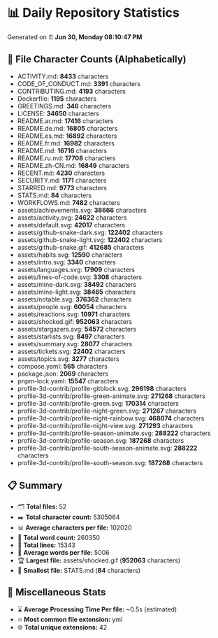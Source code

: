 # 📊 Daily Repository Statistics
Generated on ⏰ **Jun 30, Monday 08:10:47 PM**

## 📂 File Character Counts (Alphabetically)
- ACTIVITY.md: **8433** characters
- CODE_OF_CONDUCT.md: **3391** characters
- CONTRIBUTING.md: **4193** characters
- Dockerfile: **1195** characters
- GREETINGS.md: **346** characters
- LICENSE: **34650** characters
- README.ar.md: **17416** characters
- README.de.md: **16805** characters
- README.es.md: **16892** characters
- README.fr.md: **16982** characters
- README.md: **16716** characters
- README.ru.md: **17708** characters
- README.zh-CN.md: **16849** characters
- RECENT.md: **4230** characters
- SECURITY.md: **1171** characters
- STARRED.md: **9773** characters
- STATS.md: **84** characters
- WORKFLOWS.md: **7482** characters
- assets/achievements.svg: **38666** characters
- assets/activity.svg: **24622** characters
- assets/default.svg: **42017** characters
- assets/github-snake-dark.svg: **122402** characters
- assets/github-snake-light.svg: **122402** characters
- assets/github-snake.gif: **412685** characters
- assets/habits.svg: **12590** characters
- assets/intro.svg: **3340** characters
- assets/languages.svg: **17909** characters
- assets/lines-of-code.svg: **3308** characters
- assets/mine-dark.svg: **38492** characters
- assets/mine-light.svg: **38465** characters
- assets/notable.svg: **376362** characters
- assets/people.svg: **60054** characters
- assets/reactions.svg: **10971** characters
- assets/shocked.gif: **952063** characters
- assets/stargazers.svg: **54572** characters
- assets/starlists.svg: **8497** characters
- assets/summary.svg: **28077** characters
- assets/tickets.svg: **22402** characters
- assets/topics.svg: **3277** characters
- compose.yaml: **565** characters
- package.json: **2069** characters
- pnpm-lock.yaml: **15547** characters
- profile-3d-contrib/profile-gitblock.svg: **296198** characters
- profile-3d-contrib/profile-green-animate.svg: **271268** characters
- profile-3d-contrib/profile-green.svg: **170314** characters
- profile-3d-contrib/profile-night-green.svg: **271267** characters
- profile-3d-contrib/profile-night-rainbow.svg: **468074** characters
- profile-3d-contrib/profile-night-view.svg: **271293** characters
- profile-3d-contrib/profile-season-animate.svg: **288222** characters
- profile-3d-contrib/profile-season.svg: **187268** characters
- profile-3d-contrib/profile-south-season-animate.svg: **288222** characters
- profile-3d-contrib/profile-south-season.svg: **187268** characters

## 📋 Summary
- 🗂️ **Total files:** 52
- ✒️ **Total character count:** 5305064
- 📊 **Average characters per file:** 102020
- 📝 **Total word count:** 260350
- 🧾 **Total lines:** 15343
- 📐 **Average words per file:** 5006
- 🏆 **Largest file:** assets/shocked.gif (**952063** characters)
- 🥉 **Smallest file:** STATS.md (**84** characters)

## 🌟 Miscellaneous Stats
- ⌛ **Average Processing Time Per file:** ~0.5s (estimated)
- 🔥 **Most common file extension:** yml
- 🌐 **Total unique extensions:** 42

